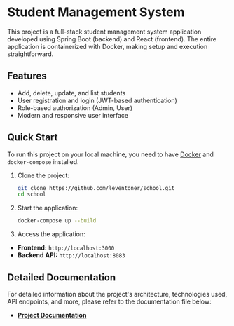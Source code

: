 # Student Management System

This project is a full-stack student management system application developed using Spring Boot (backend) and React (frontend). The entire application is containerized with Docker, making setup and execution straightforward.

## Features

- Add, delete, update, and list students
- User registration and login (JWT-based authentication)
- Role-based authorization (Admin, User)
- Modern and responsive user interface

## Quick Start

To run this project on your local machine, you need to have [Docker](https://www.docker.com/get-started) and `docker-compose` installed.

1.  Clone the project:
    ```bash
    git clone https://github.com/leventoner/school.git
    cd school
    ```

2.  Start the application:
    ```bash
    docker-compose up --build
    ```

3.  Access the application:
  - **Frontend:** `http://localhost:3000`
  - **Backend API:** `http://localhost:8083`

## Detailed Documentation

For detailed information about the project's architecture, technologies used, API endpoints, and more, please refer to the documentation file below:

- **[Project Documentation](./documentation/documentation.md)**
